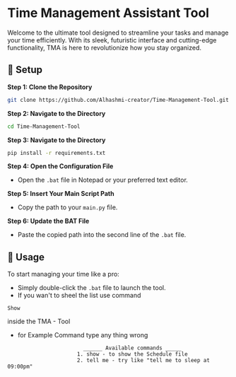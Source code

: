 # Time Management Assistant Tool

Welcome to the ultimate tool designed to streamline your tasks and manage your time efficiently. With its sleek, futuristic interface and cutting-edge functionality, TMA is here to revolutionize how you stay organized.

## 🚀 Setup

**Step 1: Clone the Repository**

```bash
git clone https://github.com/Alhashmi-creator/Time-Management-Tool.git
```

**Step 2: Navigate to the Directory**

```bash
cd Time-Management-Tool
```

**Step 3: Navigate to the Directory**

```bash
pip install -r requirements.txt
```

**Step 4: Open the Configuration File**

- Open the `.bat` file in Notepad or your preferred text editor.

**Step 5: Insert Your Main Script Path**

- Copy the path to your `main.py` file.

**Step 6: Update the BAT File**

- Paste the copied path into the second line of the `.bat` file.

## 🌟 Usage

To start managing your time like a pro:

- Simply double-click the `.bat` file to launch the tool.
- If you wan't to sheel the list use command

```
Show
```

inside the TMA - Tool

- for Example Command type any thing wrong

```
                        ______ Available commands _____
                      1. show - to show the Schedule file
                      2. tell me - try like "tell me to sleep at 09:00pm"
```
